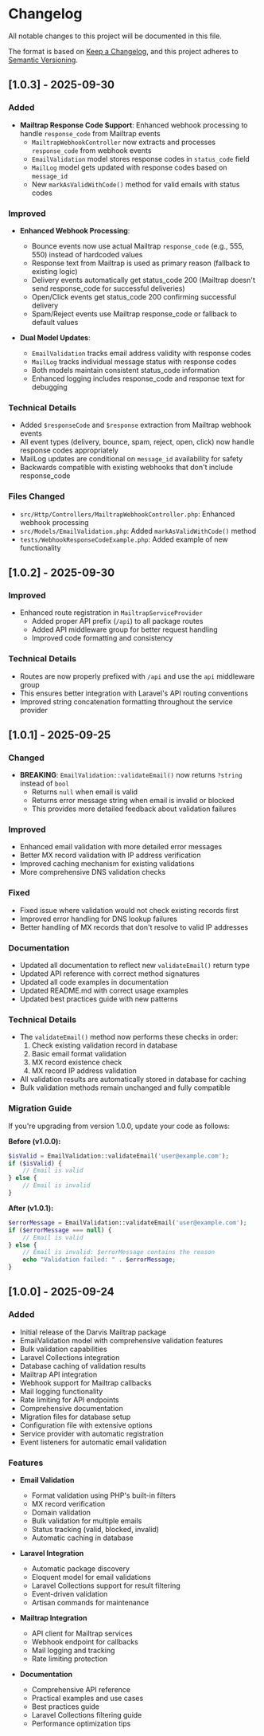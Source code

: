 # Changelog

All notable changes to this project will be documented in this file.

The format is based on [Keep a Changelog](https://keepachangelog.com/en/1.0.0/),
and this project adheres to [Semantic Versioning](https://semver.org/spec/v2.0.0.html).

## [1.0.3] - 2025-09-30

### Added
- **Mailtrap Response Code Support**: Enhanced webhook processing to handle `response_code` from Mailtrap events
  - `MailtrapWebhookController` now extracts and processes `response_code` from webhook events
  - `EmailValidation` model stores response codes in `status_code` field
  - `MailLog` model gets updated with response codes based on `message_id`
  - New `markAsValidWithCode()` method for valid emails with status codes

### Improved
- **Enhanced Webhook Processing**:
  - Bounce events now use actual Mailtrap `response_code` (e.g., 555, 550) instead of hardcoded values
  - Response text from Mailtrap is used as primary reason (fallback to existing logic)
  - Delivery events automatically get status_code 200 (Mailtrap doesn't send response_code for successful deliveries)
  - Open/Click events get status_code 200 confirming successful delivery
  - Spam/Reject events use Mailtrap response_code or fallback to default values

- **Dual Model Updates**:
  - `EmailValidation` tracks email address validity with response codes
  - `MailLog` tracks individual message status with response codes
  - Both models maintain consistent status_code information
  - Enhanced logging includes response_code and response text for debugging

### Technical Details
- Added `$responseCode` and `$response` extraction from Mailtrap webhook events
- All event types (delivery, bounce, spam, reject, open, click) now handle response codes appropriately
- MailLog updates are conditional on `message_id` availability for safety
- Backwards compatible with existing webhooks that don't include response_code

### Files Changed
- `src/Http/Controllers/MailtrapWebhookController.php`: Enhanced webhook processing
- `src/Models/EmailValidation.php`: Added `markAsValidWithCode()` method
- `tests/WebhookResponseCodeExample.php`: Added example of new functionality

## [1.0.2] - 2025-09-30

### Improved
- Enhanced route registration in `MailtrapServiceProvider`
  - Added proper API prefix (`/api`) to all package routes
  - Added API middleware group for better request handling
  - Improved code formatting and consistency

### Technical Details
- Routes are now properly prefixed with `/api` and use the `api` middleware group
- This ensures better integration with Laravel's API routing conventions
- Improved string concatenation formatting throughout the service provider

## [1.0.1] - 2025-09-25

### Changed
- **BREAKING**: `EmailValidation::validateEmail()` now returns `?string` instead of `bool`
  - Returns `null` when email is valid
  - Returns error message string when email is invalid or blocked
  - This provides more detailed feedback about validation failures

### Improved
- Enhanced email validation with more detailed error messages
- Better MX record validation with IP address verification
- Improved caching mechanism for existing validations
- More comprehensive DNS validation checks

### Fixed
- Fixed issue where validation would not check existing records first
- Improved error handling for DNS lookup failures
- Better handling of MX records that don't resolve to valid IP addresses

### Documentation
- Updated all documentation to reflect new `validateEmail()` return type
- Updated API reference with correct method signatures
- Updated all code examples in documentation
- Updated README.md with correct usage examples
- Updated best practices guide with new patterns

### Technical Details
- The `validateEmail()` method now performs these checks in order:
  1. Check existing validation record in database
  2. Basic email format validation
  3. MX record existence check
  4. MX record IP address validation
- All validation results are automatically stored in database for caching
- Bulk validation methods remain unchanged and fully compatible

### Migration Guide
If you're upgrading from version 1.0.0, update your code as follows:

**Before (v1.0.0):**
```php
$isValid = EmailValidation::validateEmail('user@example.com');
if ($isValid) {
    // Email is valid
} else {
    // Email is invalid
}
```

**After (v1.0.1):**
```php
$errorMessage = EmailValidation::validateEmail('user@example.com');
if ($errorMessage === null) {
    // Email is valid
} else {
    // Email is invalid: $errorMessage contains the reason
    echo "Validation failed: " . $errorMessage;
}
```

## [1.0.0] - 2025-09-24

### Added
- Initial release of the Darvis Mailtrap package
- EmailValidation model with comprehensive validation features
- Bulk validation capabilities
- Laravel Collections integration
- Database caching of validation results
- Mailtrap API integration
- Webhook support for Mailtrap callbacks
- Mail logging functionality
- Rate limiting for API endpoints
- Comprehensive documentation
- Migration files for database setup
- Configuration file with extensive options
- Service provider with automatic registration
- Event listeners for automatic email validation

### Features
- **Email Validation**
  - Format validation using PHP's built-in filters
  - MX record verification
  - Domain validation
  - Bulk validation for multiple emails
  - Status tracking (valid, blocked, invalid)
  - Automatic caching in database

- **Laravel Integration**
  - Automatic package discovery
  - Eloquent model for email validations
  - Laravel Collections support for result filtering
  - Event-driven validation
  - Artisan commands for maintenance

- **Mailtrap Integration**
  - API client for Mailtrap services
  - Webhook endpoint for callbacks
  - Mail logging and tracking
  - Rate limiting protection

- **Documentation**
  - Comprehensive API reference
  - Practical examples and use cases
  - Best practices guide
  - Laravel Collections filtering guide
  - Performance optimization tips
